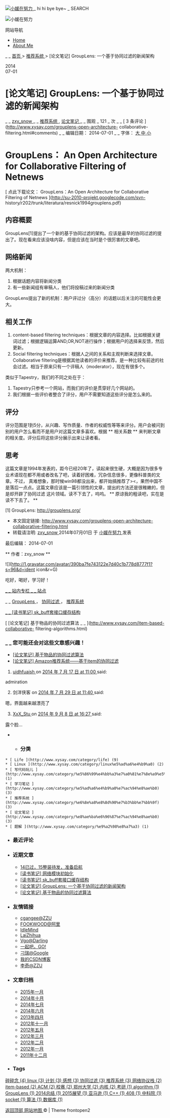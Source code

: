 [ ![小媛在努力](https://farm4.staticflickr.com/3878/14293872807_5d75ce918e_o.png)
](http://www.xysay.com/) _ hi hi bye bye~ _ SEARCH

![小媛在努力](https://farm3.staticflickr.com/2923/14479005692_29a98a69a0_o.jpg)

网站导航

  * [ Home ](http://xysay.com)
  * [ About Me ](http://www.xysay.com/about-me)

_ _ [ 首页 ](http://www.xysay.com) > [ 推荐系统
](http://www.xysay.com/category/%e6%8e%a8%e8%8d%90%e7%b3%bb%e7%bb%9f) > [论文笔记]
GroupLens: 一个基于协同过滤的新闻架构

2014  
07-01

#  [论文笔记] GroupLens: 一个基于协同过滤的新闻架构

_ _ [ zxy_snow ](http://www.xysay.com/author/zxy_snow) _ _ [ 推荐系统
](http://www.xysay.com/category/%e6%8e%a8%e8%8d%90%e7%b3%bb%e7%bb%9f) , [ 论文笔记
](http://www.xysay.com/category/%e8%ae%ba%e6%96%87%e7%ac%94%e8%ae%b0) _ _ 围观 _
121 _ 次  _ _ [ 3 条评论 ](http://www.xysay.com/grouplens-open-architecture-
collaborative-filtering.html#comments) _ _ 编辑日期：  2014-07-01  _ _ 字体： [ 大
](javascript:;) [ 中 ](javascript:;) [ 小 ](javascript:;)

#  GroupLens： An Open Architecture for Collaborative Filtering of Netnews  

[ 点此下载论文：  GroupLens：An Open Architecture for Collaborative Filtering of
Netnews  ](http://su-2010-projekt.googlecode.com/svn-
history/r202/trunk/literatura/resnick1994grouplens.pdf)

##  内容概要  

GroupLens[1]提出了一个新的基于协同过滤的架构。应该是最早的协同过滤的提出了。现在看来应该没啥内容，但是应该在当时是个很厉害的文章吧。

##  网络新闻  

两大机制：

  1. 根据话题内容将新闻分类 
  2. 有一些新闻组有审稿人，他们将投稿过来的新闻分类 

GroupLens提出了新的机制：用户评过分（高分）的话题以后关注的可能性会更大。

##  相关工作  

  1. content-based filtering techniques：根据文章的内容选择。比如根据关键词过滤；根据逻辑运算AND,OR,NOT进行操作；根据用户的选择来反馈，然后更新。 
  2. Social filtering techniques：根据人之间的关系和主观判断来选择文章。Collaborative filtering是根据其他读者的评价来推荐。是一种比较有前途的社会过滤。相当于原来只有一个评稿人（moderator），现在有很多个。 

类似于Tapestry，我们的不同之处在于：

  1. Tapestry只参考一个网站，而我们的评价是贯穿好几个网站的。 
  2. 我们根据一些评价者整合了评分，用户不需要知道这些评分是怎么来的。 

##  评分  

评分范围是1到5分，从兴趣、写作质量、作者的权威性等等来评分。用户会被问到别的用户怎么看而不是用户对这篇文章多喜欢。根据 ** 相关系数 **
来判断文章的相关度。评分后将这些评分展示出来让读者看。

##  思考  

这篇文章是1994年发表的，距今已经20年了，读起来很生硬，大概是因为很多专业术语现在都不用或者改名了吧，读着好困难，冗杂信息很多，更像科普类的文章。不过，
真难想象，那时候win98都没出来，都开始搞推荐了><，果然中国不是落后一点点。这篇文章应该是一篇引领性的文章，提出的方法还是很稚嫩的，但是却开辟了协同过滤
这片领域。读不下去了，呜呜。 ** 原谅我的粗读吧，实在是读不下去了。 **

[1] GroupLens: http://grouplens.org/

  * 本文固定链接: [ http://www.xysay.com/grouplens-open-architecture-collaborative-filtering.html ](http://www.xysay.com/grouplens-open-architecture-collaborative-filtering.html)
  * 转载请注明: [ zxy_snow ](http://www.xysay.com/author/zxy_snow) 2014年07月01日  于 [ 小媛在努力 ](http://www.xysay.com/) 发表 

最后编辑：  2014-07-01

** 作者：zxy_snow **

![](http://1.gravatar.com/avatar/390ba7fe743122e7d40c1b778d8777f1?s=96&d=ident
icon&r=G)

吃好，喝好，学习好！

[ _ _ 站内专栏 ](http://www.xysay.com?author=1) [ _ _ 站点 ](http://www.xysay.com)

_ _ [ GroupLens ](http://www.xysay.com/tag/grouplens) ， [ 协同过滤
](http://www.xysay.com/tag/%e5%8d%8f%e5%90%8c%e8%bf%87%e6%bb%a4) ， [ 推荐系统
](http://www.xysay.com/tag/%e6%8e%a8%e8%8d%90%e7%b3%bb%e7%bb%9f)

  

[ _ _ [读书笔记] sk_buff套接口缓存结构 ](http://www.xysay.com/sk-buff-struct.html)

[ [论文笔记] 基于物品的协同过滤算法 _ _ ](http://www.xysay.com/item-based-collaborative-
filtering-algorithms.html)

###  _ _ 您可能还会对这些文章感兴趣！

  * [ [论文笔记] 基于物品的协同过滤算法 ](http://www.xysay.com/item-based-collaborative-filtering-algorithms.html)
  * [ [论文笔记] Amazon推荐系统——基于item的协同过滤 ](http://www.xysay.com/amazon-item-to-item-collaborative-filtering-207.html)

  1. [ uidhfuaish ](http:zho) on [ 2014 年 7 月 17 日 at 11:00  ](http://www.xysay.com/grouplens-open-architecture-collaborative-filtering.html#comment-2383) said: 

admiration

  2. 剑洋侠客  on [ 2014 年 7 月 29 日 at 11:40  ](http://www.xysay.com/grouplens-open-architecture-collaborative-filtering.html#comment-2387) said: 

嗯，界面越来越漂亮了

  3. [ XxX_Stu ](http://www.3xstu.tk) on [ 2014 年 9 月 8 日 at 16:27  ](http://www.xysay.com/grouplens-open-architecture-collaborative-filtering.html#comment-2407) said: 

露个脸...

  *   * ###  分类 

    * [ Life ](http://www.xysay.com/category/life) (9) 
    * [ Linux ](http://www.xysay.com/category/linux%e5%ad%a6%e4%b9%a0) (2) 
    * [ 写代码玩儿 ](http://www.xysay.com/category/%e5%86%99%e4%bb%a3%e7%a0%81%e7%8e%a9%e5%84%bf) (1) 
    * [ 学习笔记 ](http://www.xysay.com/category/%e5%ad%a6%e4%b9%a0%e7%ac%94%e8%ae%b0) (3) 
    * [ 推荐系统 ](http://www.xysay.com/category/%e6%8e%a8%e8%8d%90%e7%b3%bb%e7%bb%9f) (3) 
    * [ 论文笔记 ](http://www.xysay.com/category/%e8%ae%ba%e6%96%87%e7%ac%94%e8%ae%b0) (3) 
    * [ 题解 ](http://www.xysay.com/category/%e9%a2%98%e8%a7%a3) (1) 
  * ###  最近评论 

  * ###  近期文章 

    * [ 14已过，15整装待发，准备启航 ](http://www.xysay.com/14-summary-15-outlook.html)
    * [ [读书笔记] 网络模块初始化 ](http://www.xysay.com/net-module-init.html)
    * [ [读书笔记] sk_buff套接口缓存结构 ](http://www.xysay.com/sk-buff-struct.html)
    * [ [论文笔记] GroupLens: 一个基于协同过滤的新闻架构 ](http://www.xysay.com/grouplens-open-architecture-collaborative-filtering.html)
    * [ [论文笔记] 基于物品的协同过滤算法 ](http://www.xysay.com/item-based-collaborative-filtering-algorithms.html)
  * ###  友情链接 

    * [ cgangee@ZZU ](http://www.cgangee.com)
    * [ FOOKWOOD@阿里 ](http://www.fookwood.com)
    * [ IdleMind ](http://idlemind.sinaapp.com/)
    * [ LaiZhihua ](http://HelloACM.com)
    * [ Vgo@Darling ](http://zhangjixin.tk/)
    * [ 一起吧，GO! ](http://www.178-go.com/)
    * [ 刁瑞@Google ](http://diaorui.net/)
    * [ 我的CSDN博客 ](http://blog.csdn.net/zxy_snow)
    * [ 李奇@ZZU ](http://qilee.me/)
  * ###  文章归档 

    * [ 2015年一月 ](http://www.xysay.com/2015/01)
    * [ 2014年十月 ](http://www.xysay.com/2014/10)
    * [ 2014年七月 ](http://www.xysay.com/2014/07)
    * [ 2014年六月 ](http://www.xysay.com/2014/06)
    * [ 2013年四月 ](http://www.xysay.com/2013/04)
    * [ 2012年十一月 ](http://www.xysay.com/2012/11)
    * [ 2012年五月 ](http://www.xysay.com/2012/05)
    * [ 2012年三月 ](http://www.xysay.com/2012/03)
    * [ 2012年二月 ](http://www.xysay.com/2012/02)
    * [ 2012年一月 ](http://www.xysay.com/2012/01)
    * [ 2011年十二月 ](http://www.xysay.com/2011/12)
  * ###  Tags 

[ 碎碎念 (4) ](http://www.xysay.com/tag/%e7%a2%8e%e7%a2%8e%e5%bf%b5) [ linux (3)
](http://www.xysay.com/tag/linux) [ 计划 (3)
](http://www.xysay.com/tag/%e8%ae%a1%e5%88%92) [ 感想 (3)
](http://www.xysay.com/tag/%e6%84%9f%e6%83%b3) [ 协同过滤 (3)
](http://www.xysay.com/tag/%e5%8d%8f%e5%90%8c%e8%bf%87%e6%bb%a4) [ 推荐系统 (3)
](http://www.xysay.com/tag/%e6%8e%a8%e8%8d%90%e7%b3%bb%e7%bb%9f) [ 网络协议栈 (2)
](http://www.xysay.com/tag/%e7%bd%91%e7%bb%9c%e5%8d%8f%e8%ae%ae%e6%a0%88) [
item-based (2) ](http://www.xysay.com/tag/item-based) [ ACM (2)
](http://www.xysay.com/tag/acm) [ 校赛 (2)
](http://www.xysay.com/tag/%e6%a0%a1%e8%b5%9b) [ 郑州大学 (2)
](http://www.xysay.com/tag/%e9%83%91%e5%b7%9e%e5%a4%a7%e5%ad%a6) [ 内核 (2)
](http://www.xysay.com/tag/%e5%86%85%e6%a0%b8) [ 考研 (1)
](http://www.xysay.com/tag/%e8%80%83%e7%a0%94) [ algorithm (1)
](http://www.xysay.com/tag/algorithm) [ GroupLens (1)
](http://www.xysay.com/tag/grouplens) [ 2014总结 (1)
](http://www.xysay.com/tag/2014%e6%80%bb%e7%bb%93) [ 2015展望 (1)
](http://www.xysay.com/tag/2015%e5%b1%95%e6%9c%9b) [ 亚马逊 (1)
](http://www.xysay.com/tag/%e4%ba%9a%e9%a9%ac%e9%80%8a) [ C++ (1)
](http://www.xysay.com/tag/c) [ 408 (1) ](http://www.xysay.com/tag/408) [ 中科院
(1) ](http://www.xysay.com/tag/%e4%b8%ad%e7%a7%91%e9%99%a2) [ socket (1)
](http://www.xysay.com/tag/socket) [ 算法 (1)
](http://www.xysay.com/tag/%e7%ae%97%e6%b3%95) [ 数据库 (1)
](http://www.xysay.com/tag/%e6%95%b0%e6%8d%ae%e5%ba%93)

[ 返回顶部 ](javascript:void\(0\)) [ 网站地图 ]() [ ](http://www.miitbeian.gov.cn/) ©
| Theme  frontopen2

[ ](javascript:void\(\)) [ ](http://www.xysay.com/wp-admin/) [
](javascript:void\(\))

